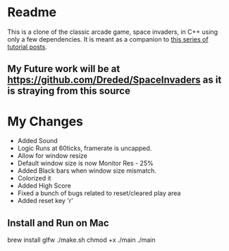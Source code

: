 # Readme

This is a clone of the classic arcade game, space invaders, in C++ using only a few dependencies. It is meant as a companion to [this series of tutorial posts](http://nicktasios.nl/posts/space-invaders-from-scratch-part-1.html).

## My Future work will be at https://github.com/Dreded/SpaceInvaders as it is straying from this source
# My Changes
- Added Sound
- Logic Runs at 60ticks, framerate is uncapped.
- Allow for window resize
- Default window size is now Monitor Res - 25%
- Added Black bars when window size mismatch.
- Colorized it
- Added High Score
- Fixed a bunch of bugs related to reset/cleared play area
- Added reset key 'r'

## Install and Run on Mac

  brew install glfw
  ./make.sh
  chmod +x ./main
  ./main
